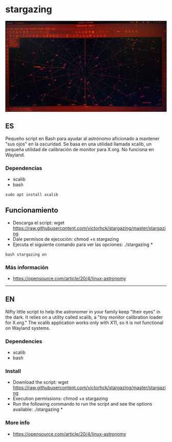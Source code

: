 # stargazing

![starchat_in_red](starchart_in_red.png)

## ES

Pequeño script en Bash para ayudar al astrónomo aficionado a mantener "sus ojos" en la oscuridad. Se basa en una utilidad llamada xcalib, un pequeña utilidad de calibración de monitor para X.org.
No funciona en Wayland.

### Dependencias
* xcalib
* bash

```
sudo apt install xcalib
```


## Funcionamiento
* Descarga el script: wget https://raw.githubusercontent.com/victorhck/stargazing/master/stargazing
* Dale permisos de ejecución: chmod +x stargazing
* Ejecuta el siguiente comando para ver las opciones: ./stargazing *


```
bash stargazing on
```

### Más información
* https://opensource.com/article/20/4/linux-astronomy

---

## EN

Nifty little script to help the astronomer in your family keep "their eyes" in the dark. It relies on a utility called xcalib, a "tiny monitor calibration loader for X.org."
The xcalib application works only with X11, so it is not functional on Wayland systems. 

### Dependencies
* xcalib
* bash

### Install
* Download the script: wget https://raw.githubusercontent.com/victorhck/stargazing/master/stargazing
* Execution permissions: chmod +x stargazing
* Run the following commando to run the script and see the options available: ./stargazing *

### More info
* https://opensource.com/article/20/4/linux-astronomy
